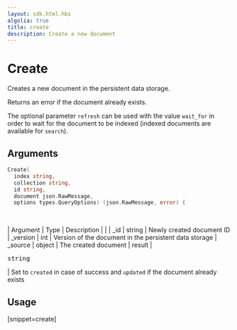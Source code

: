 ```yaml
---
layout: sdk.html.hbs
algolia: true
title: create
description: Create a new document
---
```



# Create

Creates a new document in the persistent data storage.

Returns an error if the document already exists.

The optional parameter `refresh` can be used with the value `wait_for` in order to wait for the document to be indexed (indexed documents are available for `search`).

## Arguments

```go
Create(
  index string,
  collection string,
  id string,
  document json.RawMessage,
  options types.QueryOptions) (json.RawMessage, error) {
```

<br/>

| Argument | Type | Description |
| | _id | string | Newly created document ID
| _version | int | Version of the document in the persistent data storage
| _source | object | The created document
| result | <pre>string</pre> | Set to `created` in case of success and `updated` if the document already exists

## Usage

[snippet=create]
